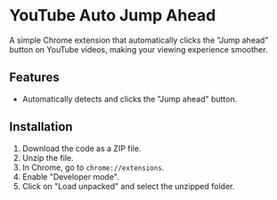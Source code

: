 # YouTube Auto Jump Ahead

A simple Chrome extension that automatically clicks the "Jump ahead" button on YouTube videos, making your viewing experience smoother.

## Features
- Automatically detects and clicks the "Jump ahead" button.

## Installation
1. Download the code as a ZIP file.
2. Unzip the file.
3. In Chrome, go to `chrome://extensions`.
4. Enable "Developer mode".
5. Click on "Load unpacked" and select the unzipped folder.